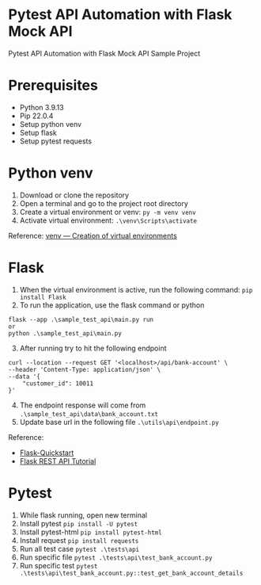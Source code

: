 # Pytest API Automation with Flask Mock API
 Pytest API Automation with Flask Mock API Sample Project

# Prerequisites
 * Python 3.9.13 
 * Pip 22.0.4
 * Setup python venv
 * Setup flask
 * Setup pytest requests

# Python venv
1. Download or clone the repository 
2. Open a terminal and go to the project root directory
3. Create a virtual environment or venv: `py -m venv venv`
4. Activate virtual environment: `.\venv\Scripts\activate`

Reference: [venv — Creation of virtual environments](<https://docs.python.org/3/library/venv.html>)

# Flask
1. When the virtual environment is active, run the following command: `pip install Flask`
2. To run the application, use the flask command or python
```
flask --app .\sample_test_api\main.py run
or
python .\sample_test_api\main.py
```
3. After running try to hit the following endpoint
```
curl --location --request GET '<localhost>/api/bank-account' \
--header 'Content-Type: application/json' \
--data '{
    "customer_id": 10011
}'
```
4. The endpoint response will come from `.\sample_test_api\data\bank_account.txt`
5. Update base url in the following file `.\utils\api\endpoint.py `

Reference: 
 * [Flask-Quickstart](<https://flask.palletsprojects.com/en/stable/quickstart/>)
 * [Flask REST API Tutorial](<https://pythonbasics.org/flask-rest-api/>)

# Pytest
1. While flask running, open new terminal
2. Install pytest `pip install -U pytest`
3. Install pytest-html `pip install pytest-html`
4. Install request `pip install requests`
5. Run all test case `pytest .\tests\api`
6. Run specific file `pytest .\tests\api\test_bank_account.py`
7. Run specific test `pytest .\tests\api\test_bank_account.py::test_get_bank_account_details`



